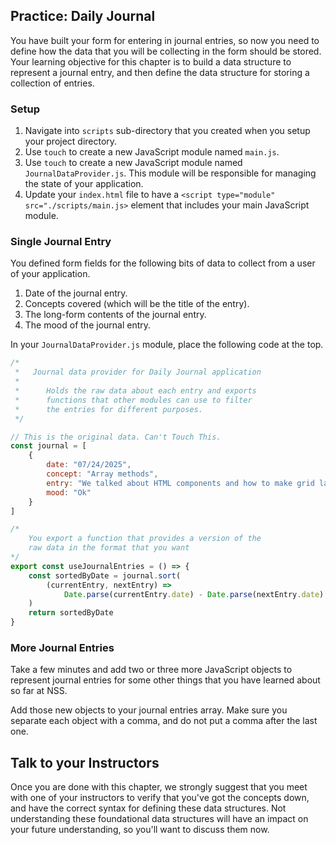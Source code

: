 ## Practice: Daily Journal

You have built your form for entering in journal entries, so now you need to define how the data that you will be collecting in the form should be stored. Your learning objective for this chapter is to build a data structure to represent a journal entry, and then define the data structure for storing a collection of entries.

### Setup
1. Navigate into `scripts` sub-directory that you created when you setup your project directory.
1. Use `touch` to create a new JavaScript module named `main.js`.
1. Use `touch` to create a new JavaScript module named `JournalDataProvider.js`. This module will be responsible for managing the state of your application.
1. Update your `index.html` file to have a `<script type="module" src="./scripts/main.js>` element that includes your main JavaScript module.

### Single Journal Entry

You defined form fields for the following bits of data to collect from a user of your application.

1. Date of the journal entry.
1. Concepts covered (which will be the title of the entry).
1. The long-form contents of the journal entry.
1. The mood of the journal entry.

In your `JournalDataProvider.js` module, place the following code at the top.

```js
/*
 *   Journal data provider for Daily Journal application
 *
 *      Holds the raw data about each entry and exports
 *      functions that other modules can use to filter
 *      the entries for different purposes.
 */

// This is the original data. Can't Touch This.
const journal = [
    {
        date: "07/24/2025",
        concept: "Array methods",
        entry: "We talked about HTML components and how to make grid layouts with Flexbox in CSS.",
        mood: "Ok"
    }
]

/*
    You export a function that provides a version of the
    raw data in the format that you want
*/
export const useJournalEntries = () => {
    const sortedByDate = journal.sort(
        (currentEntry, nextEntry) =>
            Date.parse(currentEntry.date) - Date.parse(nextEntry.date)
    )
    return sortedByDate
}


```

### More Journal Entries

Take a few minutes and add two or three more JavaScript objects to represent journal entries for some other things that you have learned about so far at NSS.

Add those new objects to your journal entries array. Make sure you separate each object with a comma, and do not put a comma after the last one.

## Talk to your Instructors

Once you are done with this chapter, we strongly suggest that you meet with one of your instructors to verify that you've got the concepts down, and have the correct syntax for defining these data structures. Not understanding these foundational data structures will have an impact on your future understanding, so you'll want to discuss them now.
